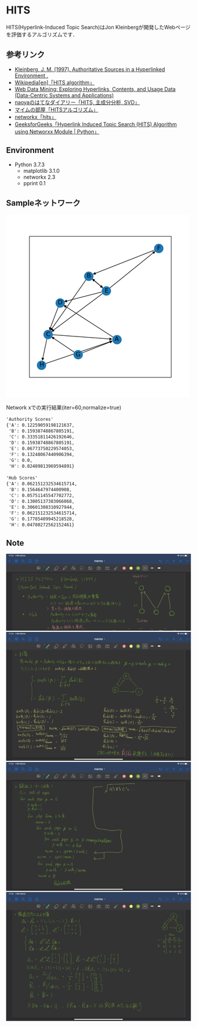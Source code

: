 # HITS

HITS(Hyperlink-Induced Topic Search)はJon Kleinbergが開発したWebページを評価するアルゴリズムです．

## 参考リンク

- [Kleinberg, J. M. (1997). Authoritative Sources in a Hyperlinked Environment .](https://www.cs.cornell.edu/home/kleinber/auth.pdf)
- [Wikipedia[en]「HITS algorithm」](https://en.wikipedia.org/wiki/HITS_algorithm#cite_note-1)
- [Web Data Mining: Exploring Hyperlinks, Contents, and Usage Data (Data-Centric Systems and Applications)](https://www.amazon.co.jp/Web-Data-Mining-Data-Centric-Applications/dp/3642194591)
- [naoyaのはてなダイアリー「HITS, 主成分分析, SVD」](https://naoya-2.hatenadiary.org/entry/20090301/hits)
- [マイムの部屋「HITSアルゴリズム」](http://mimuuow.hatenablog.com/entry/2015/10/28/113539)
- [networkx「hits」](https://networkx.github.io/documentation/networkx-1.9.1/reference/generated/networkx.algorithms.link_analysis.hits_alg.hits.html)
- [GeeksforGeeks「Hyperlink Induced Topic Search (HITS) Algorithm using Networxx Module | Python」](https://www.geeksforgeeks.org/hyperlink-induced-topic-search-hits-algorithm-using-networxx-module-python/)

## Environment

- Python 3.7.3
  - matplotlib                         3.1.0
  - networkx                           2.3
  - pprint                             0.1

## Sampleネットワーク

![sampleDigraph](img/sample_digraph.png)

Network xでの実行結果(iter=60,normalize=true)

```
'Authority Scores'
{'A': 0.12259059198121637,
 'B': 0.15938748867805191,
 'C': 0.33351811426192646,
 'D': 0.15938748867805191,
 'E': 0.06773750229574053,
 'F': 0.13248067440906394,
 'G': 0.0,
 'H': 0.02489813969594891}

'Hub Scores'
{'A': 0.062151232534615714,
 'B': 0.1564647974400908,
 'C': 0.05751145547702772,
 'D': 0.13005137383066068,
 'E': 0.30601308310927944,
 'F': 0.062151232534615714,
 'G': 0.17785409945218528,
 'H': 0.04780272562152461}
```

## Note

![IMG1](img/hits1.png)
![IMG1](img/hits2.png)
![IMG1](img/hits3.png)
![IMG1](img/hits4.png)
